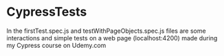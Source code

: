 # CypressTests
In the firstTest.spec.js and testWithPageObjects.spec.js files are some interactions and simple tests on a web page (localhost:4200)
made during my Cypress course on Udemy.com 
